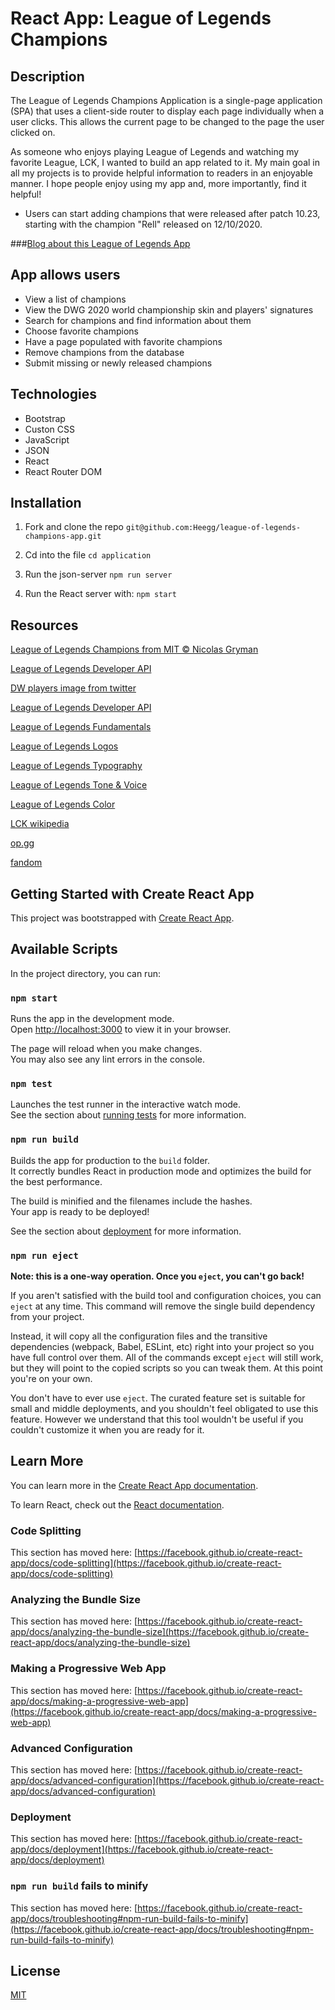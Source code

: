 
# React App: League of Legends Champions

## Description

The League of Legends Champions Application is a single-page application (SPA) that uses a client-side router to display each page individually when a user clicks. This allows the current page to be changed to the page the user clicked on.

As someone who enjoys playing League of Legends and watching my favorite League, LCK, I wanted to build an app related to it. My main goal in all my projects is to provide helpful information to readers in an enjoyable manner. I hope people enjoy using my app and, more importantly, find it helpful!

* Users can start adding champions that were released after patch 10.23, starting with the champion "Rell" released on 12/10/2020.

###[Blog about this League of Legends App](https://medium.com/@wlgmlgus/react-app-league-of-legends-champions-c0f82be928f6)

## App allows users

* View a list of champions
* View the DWG 2020 world championship skin and players' signatures
* Search for champions and find information about them
* Choose favorite champions
* Have a page populated with favorite champions
* Remove champions from the database
* Submit missing or newly released champions

## Technologies

* Bootstrap
* Custon CSS
* JavaScript
* JSON
* React
* React Router DOM

## Installation 

1. Fork and clone the repo
```git@github.com:Heegg/league-of-legends-champions-app.git```

2. Cd into the file
```cd application```

3. Run the json-server
```npm run server```

4. Run the React server with: 
```npm start```


## Resources

[League of Legends Champions from MIT © Nicolas Gryman](https://github.com/ngryman/lol-champions)

[League of Legends Developer API](https://developer.riotgames.com/docs/lol)

[DW players image from twitter](https://twitter.com/lolesports/status/1322542790153293824)

[League of Legends Developer API](https://developer.riotgames.com/docs/lol)

[League of Legends Fundamentals](https://brand.riotgames.com/en-us/league-of-legends/fundamentals)

[League of Legends Logos](https://brand.riotgames.com/en-us/league-of-legends/logos)

[League of Legends Typography](https://brand.riotgames.com/en-us/league-of-legends/typography)

[League of Legends Tone & Voice](https://brand.riotgames.com/en-us/league-of-legends/tone-and-voice)

[League of Legends Color](https://brand.riotgames.com/en-us/league-of-legends/color/)

[LCK wikipedia](https://en.wikipedia.org/wiki/League_of_Legends_Champions_Korea)

[op.gg](https://www.op.gg)

[fandom](https://leagueoflegends.fandom.com/wiki/League_of_Legends_Wiki)

## Getting Started with Create React App

This project was bootstrapped with [Create React App](https://github.com/facebook/create-react-app).

## Available Scripts

In the project directory, you can run:

### `npm start`

Runs the app in the development mode.\
Open [http://localhost:3000](http://localhost:3000) to view it in your browser.

The page will reload when you make changes.\
You may also see any lint errors in the console.

### `npm test`

Launches the test runner in the interactive watch mode.\
See the section about [running tests](https://facebook.github.io/create-react-app/docs/running-tests) for more information.

### `npm run build`

Builds the app for production to the `build` folder.\
It correctly bundles React in production mode and optimizes the build for the best performance.

The build is minified and the filenames include the hashes.\
Your app is ready to be deployed!

See the section about [deployment](https://facebook.github.io/create-react-app/docs/deployment) for more information.

### `npm run eject`

**Note: this is a one-way operation. Once you `eject`, you can't go back!**

If you aren't satisfied with the build tool and configuration choices, you can `eject` at any time. This command will remove the single build dependency from your project.

Instead, it will copy all the configuration files and the transitive dependencies (webpack, Babel, ESLint, etc) right into your project so you have full control over them. All of the commands except `eject` will still work, but they will point to the copied scripts so you can tweak them. At this point you're on your own.

You don't have to ever use `eject`. The curated feature set is suitable for small and middle deployments, and you shouldn't feel obligated to use this feature. However we understand that this tool wouldn't be useful if you couldn't customize it when you are ready for it.

## Learn More

You can learn more in the [Create React App documentation](https://facebook.github.io/create-react-app/docs/getting-started).

To learn React, check out the [React documentation](https://reactjs.org/).

### Code Splitting

This section has moved here: [https://facebook.github.io/create-react-app/docs/code-splitting](https://facebook.github.io/create-react-app/docs/code-splitting)

### Analyzing the Bundle Size

This section has moved here: [https://facebook.github.io/create-react-app/docs/analyzing-the-bundle-size](https://facebook.github.io/create-react-app/docs/analyzing-the-bundle-size)

### Making a Progressive Web App

This section has moved here: [https://facebook.github.io/create-react-app/docs/making-a-progressive-web-app](https://facebook.github.io/create-react-app/docs/making-a-progressive-web-app)

### Advanced Configuration

This section has moved here: [https://facebook.github.io/create-react-app/docs/advanced-configuration](https://facebook.github.io/create-react-app/docs/advanced-configuration)

### Deployment

This section has moved here: [https://facebook.github.io/create-react-app/docs/deployment](https://facebook.github.io/create-react-app/docs/deployment)

### `npm run build` fails to minify

This section has moved here: [https://facebook.github.io/create-react-app/docs/troubleshooting#npm-run-build-fails-to-minify](https://facebook.github.io/create-react-app/docs/troubleshooting#npm-run-build-fails-to-minify)


## License
[MIT](https://choosealicense.com/licenses/mit/)

